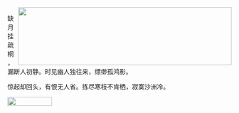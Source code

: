 <img src="https://github-readme-stats.vercel.app/api?username=RiverTwilight&show_icons=true&icon_color=0366d6&bg_color=ffffff&hide_title=true&hide=contribs&include_all_commits=true" align="right" height="130" width="480">

缺月挂疏桐，漏断人初静。时见幽人独往来，缥缈孤鸿影。

惊起却回头，有恨无人省。拣尽寒枝不肯栖，寂寞沙洲冷。

<img src="https://komarev.com/ghpvc/?username=rivertwilight" height="20" width="100">
